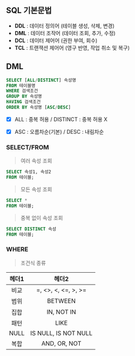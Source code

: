 ## SQL 기본문법

- **DDL** : 데이터 정의어 (테이블 생성, 삭제, 변경)
- **DML** : 데이터 조작어 (데이터 조회, 추가, 수정)
- **DCL** : 데이터 제어어 (권한 부여, 회수)
- **TCL** : 트랜잭션 제어어 (영구 반영, 작업 취소 및 복구)


## DML
```SQL
SELECT [ALL/DISTINCT] 속성명
FROM 테이블명
WHERE 검색조건
GROUP BY 속성명
HAVING 검색조건
ORDER BY 속성명 [ASC/DESC]
```
- [x] ALL : 중복 허용 / DISTINCT : 중복 허용 X
- [x] ASC : 오름차순(기본) / DESC : 내림차순


### SELECT/FROM
> 여러 속성 조회
```SQL
SELECT 속성1, 속성2
FROM 테이블;
```

> 모든 속성 조회
```SQL
SELECT *
FROM 테이블;
```

> 중복 없이 속성 조회
```SQL
SELECT DISTINCT 속성
FROM 테이블;
```


### WHERE
> 조건식 종류

헤더1|헤더2
:---:|:---:
비교 | =, <>, <, <=, >, >=
범위 | BETWEEN
집합 | IN, NOT IN
패턴 | LIKE
NULL | IS NULL, IS NOT NULL
복합 | AND, OR, NOT

